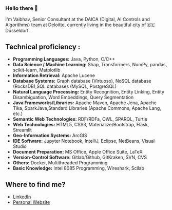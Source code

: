 ### Hello there 👋

I'm Vaibhav, Senior Consultant at the DAICA (Digital, AI Controls and Algorithms) team at Deloitte, currently living in the beautiful city of :de: Düsseldorf.

## Technical proficiency :

* **Programming Languages:** Java, Python, C/C++
* **Data Science / Machine Learning:** Shap, Transformers, NumPy, pandas, scikit-learn, Matplotlib
* **Information Retrieval:** Apache Lucene
* **Database Systems:** Graph database (Virtuoso), NoSQL database (RocksDB),SQL databases (MySQL, PostgreSQL)
* **Natural Language Processing:** Entity Recognition, Entity Linking, Entity Disambiguation, Word Embeddings, Query Segmentation
* **Java Frameworks/Libraries:** Apache Maven, Apache Jena, Apache Tika, SparkJava,Standard Libraries (Apache Commons, Apache Lang, etc.)
* **Semantic Web Technologies:** RDF/RDFa, OWL, SPARQL, Turtle
* **Web Technologies:** HTML5, CSS3, Materialize/Bootstrap, Flask, Streamlit
* **Geo-Information Systems:** ArcGIS
* **IDE Software:** Jupyter Notebook, IntelliJ, Eclipse, NetBeans, Visual Studio
* **Document Preparation:** MS Office, Apple Office Suite, LaTeX
* **Version-Control Software:** Gitlab/Github, GitKraken, SVN, CVS
* **Others:** Docker, Multithreaded Programming
* **Basic Knowledge:** Intel 8085 Programming, Wireshark, Scilab

## Where to find me?

* [LinkedIn](https://www.linkedin.com/in/vkasturia/) 
* [Personal Website](https://www.vaibhavkasturia.com)
